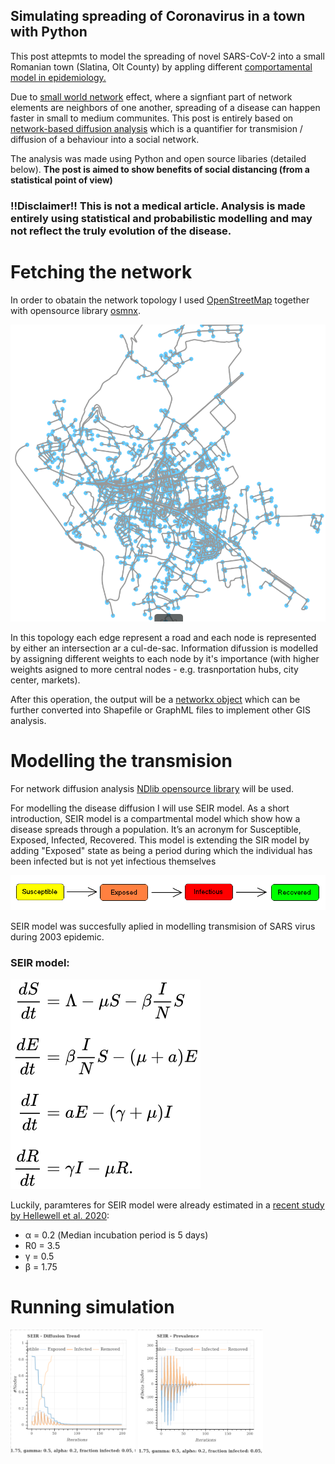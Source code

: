 ## Simulating spreading of Coronavirus in a town with Python

This post attepmts to model the spreading of novel SARS-CoV-2 into a small Romanian town (Slatina, Olt County) by appling different [comportamental model in epidemiology.](https://en.wikipedia.org/wiki/Compartmental_models_in_epidemiology)

Due to [small world network](https://en.wikipedia.org/wiki/Small-world_network) effect, where a signfiant part of network elements are neighbors of one another, spreading of a disease can happen faster in small to medium communites. This post is entirely based on [network-based diffusion analysis](https://en.wikipedia.org/wiki/Network-based_diffusion_analysis) which is a quantifier for transmision / diffusion of a behaviour into a social network.  

The analysis was made using Python and open source libaries (detailed below). **The post is aimed to show benefits of social distancing (from a statistical point of view)**

### !!Disclaimer!! This is not a medical article. Analysis is made entirely using statistical and probabilistic modelling and may not reflect the truly evolution of the disease. 

# Fetching the network

In order to obatain the network topology I used [OpenStreetMap](https://www.openstreetmap.org/#map=7/45.996/24.981) together with opensource library [osmnx](https://github.com/gboeing/osmnx). 

<img src="slatinaGraph.PNG" class="img-responsive" alt="">

In this topology each edge represent a road and each node is represented by either an intersection ar a cul-de-sac. Information difussion is modelled by assigning different weights to each node by it's importance (with higher weights asigned to more central nodes - e.g. trasnportation hubs, city center, markets). 

After this operation, the output will be a [networkx object](https://networkx.github.io/documentation/stable/tutorial.html#creating-a-graph) which can be further converted into Shapefile or GraphML files to implement other GIS analysis.

# Modelling the transmision

For network diffusion analysis [NDlib opensource library](https://ndlib.readthedocs.io/en/latest/overview.html) will be used. 

For modelling the disease diffusion I will use SEIR model. As a short introduction, SEIR model is a compartmental model which show how a disease spreads through a population. It’s an acronym for Susceptible, Exposed, Infected, Recovered. This model is extending the SIR model by adding "Exposed" state as being a period during which the individual has been infected but is not yet infectious themselves

<img src="SEIR.png" class="img-responsive" alt="">

SEIR model was succesfully aplied in modelling transmision of SARS virus during 2003 epidemic. 

### SEIR model:
<img src="model.svg">

Luckily, paramteres for SEIR model were already estimated in a [recent study by Hellewell et al. 2020](https://www.thelancet.com/journals/langlo/article/PIIS2214-109X(20)30074-7/fulltext):
  * α = 0.2 (Median incubation period is 5 days)
  * R0 = 3.5
  * γ = 0.5
  * β = 1.75

# Running simulation

<p float="left">
  <img src="SEIR without Social Distancing.PNG" width="200" />
  <img src="SEIR prevalence withou Social Distancing.PNG" width="200" /> 
</p>

